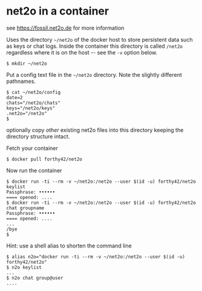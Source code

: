 # net2o in a container

see https://fossil.net2o.de for more information

Uses the directory `~/net2o` of the docker host to store
persistent data such as keys or chat logs. Inside the container
this directory is called `/net2o` regardless where it is on the
host -- see the `-v` option below.

```shell
$ mkdir ~/net2o
```

Put a config text file in the `~/net2o` directory. Note the
slightly different pathnames.

```shell
$ cat ~/net2o/config
date=2
chats="/net2o/chats"
keys="/net2o/keys"
.net2o="/net2o"
$
```
optionally copy *other* existing net2o files into this directory keeping the
directory structure intact.

Fetch your container

```shell
$ docker pull forthy42/net2o
```

Now run the container

```shell
$ docker run -ti --rm -v ~/net2o:/net2o --user $(id -u) forthy42/net2o keylist
Passphrase: ••••••  
==== opened: ....
$ docker run -ti --rm -v ~/net2o:/net2o --user $(id -u) forthy42/net2o chat groupname
Passphrase: ••••••  
==== opened: ....
...
/bye
$
```

Hint: use a shell alias to shorten the command line

```
$ alias n2o="docker run -ti --rm -v ~/net2o:/net2o --user $(id -u) forthy42/net2o"
$ n2o keylist
...
$ n2o chat group@user
....
```
